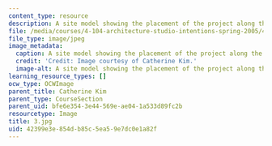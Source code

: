 ```yaml
---
content_type: resource
description: A site model showing the placement of the project along the river.
file: /media/courses/4-104-architecture-studio-intentions-spring-2005/42399e3e854db85c5ea59e7dc0e1a82f_3.jpg
file_type: image/jpeg
image_metadata:
  caption: A site model showing the placement of the project along the river.
  credit: 'Credit: Image courtesy of Catherine Kim.'
  image-alt: A site model showing the placement of the project along the river.
learning_resource_types: []
ocw_type: OCWImage
parent_title: Catherine Kim
parent_type: CourseSection
parent_uid: bfe6e354-3e44-569e-ae04-1a533d89fc2b
resourcetype: Image
title: 3.jpg
uid: 42399e3e-854d-b85c-5ea5-9e7dc0e1a82f
---
```


